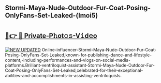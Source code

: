 ## Stormi-Maya-Nude-Outdoor-Fur-Coat-Posing-OnlyFans-Set-Leaked-(lmoi5)


# <h2><a href="https://mediaupload.pro?-19M">🔗👉 🔴 Private-P𝚑ot𝚘𝚜-V𝚒d𝚎o</a></h2>

[![NEW UPDATED](https://i.imgur.com/0qMVB7G.gif)](https://mediaupload.pro?-19M)
Online-influencer-Stormi-Maya-Nude-Outdoor-Fur-Coat-Posing-OnlyFans-Set-Leaked,known-for-publishing-dance-and-lifestyle-content,-including-performances-and-vlogs-on-social-media-platforms.Brilliant-ventriloquist-assistant-Stormi-Maya-Nude-Outdoor-Fur-Coat-Posing-OnlyFans-Set-Leaked,celebrated-for-their-exceptional-abilities-and-accomplishments-in-assisting-ventriloquists.  